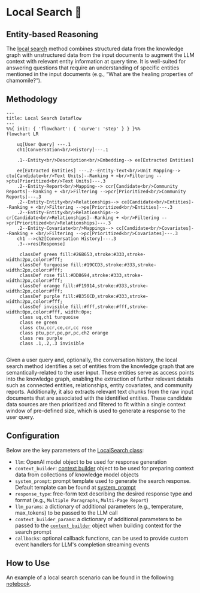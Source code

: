 # Local Search 🔎

## Entity-based Reasoning

The [local search](https://github.com/microsoft/graphrag/blob/main//graphrag/query/structured_search/local_search/) method combines structured data from the knowledge graph with unstructured data from the input documents to augment the LLM context with relevant entity information at query time. It is well-suited for answering questions that require an understanding of specific entities mentioned in the input documents (e.g., “What are the healing properties of chamomile?”).

## Methodology

```mermaid
---
title: Local Search Dataflow
---
%%{ init: { 'flowchart': { 'curve': 'step' } } }%%
flowchart LR

    uq[User Query] ---.1
    ch1[Conversation<br/>History]---.1

    .1--Entity<br/>Description<br/>Embedding--> ee[Extracted Entities]

    ee[Extracted Entities] ---.2--Entity-Text<br/>Unit Mapping--> ctu[Candidate<br/>Text Units]--Ranking + <br/>Filtering -->ptu[Prioritized<br/>Text Units]---.3
    .2--Entity-Report<br/>Mapping--> ccr[Candidate<br/>Community Reports]--Ranking + <br/>Filtering -->pcr[Prioritized<br/>Community Reports]---.3
    .2--Entity-Entity<br/>Relationships--> ce[Candidate<br/>Entities]--Ranking + <br/>Filtering -->pe[Prioritized<br/>Entities]---.3
    .2--Entity-Entity<br/>Relationships--> cr[Candidate<br/>Relationships]--Ranking + <br/>Filtering -->pr[Prioritized<br/>Relationships]---.3
    .2--Entity-Covariate<br/>Mappings--> cc[Candidate<br/>Covariates]--Ranking + <br/>Filtering -->pc[Prioritized<br/>Covariates]---.3
    ch1 -->ch2[Conversation History]---.3
    .3-->res[Response]

     classDef green fill:#26B653,stroke:#333,stroke-width:2px,color:#fff;
     classDef turquoise fill:#19CCD3,stroke:#333,stroke-width:2px,color:#fff;
     classDef rose fill:#DD8694,stroke:#333,stroke-width:2px,color:#fff;
     classDef orange fill:#F19914,stroke:#333,stroke-width:2px,color:#fff;
     classDef purple fill:#B356CD,stroke:#333,stroke-width:2px,color:#fff;
     classDef invisible fill:#fff,stroke:#fff,stroke-width:0px,color:#fff, width:0px;
     class uq,ch1 turquoise
     class ee green
     class ctu,ccr,ce,cr,cc rose
     class ptu,pcr,pe,pr,pc,ch2 orange
     class res purple
     class .1,.2,.3 invisible


```

Given a user query and, optionally, the conversation history, the local search method identifies a set of entities from the knowledge graph that are semantically-related to the user input. These entities serve as access points into the knowledge graph, enabling the extraction of further relevant details such as connected entities, relationships, entity covariates, and community reports. Additionally, it also extracts relevant text chunks from the raw input documents that are associated with the identified entities. These candidate data sources are then prioritized and filtered to fit within a single context window of pre-defined size, which is used to generate a response to the user query.

## Configuration

Below are the key parameters of the [LocalSearch class](https://github.com/microsoft/graphrag/blob/main//graphrag/query/structured_search/local_search/search.py):
* `llm`: OpenAI model object to be used for response generation
* `context_builder`: [context builder](https://github.com/microsoft/graphrag/blob/main//graphrag/query/structured_search/local_search/mixed_context.py) object to be used for preparing context data from collections of knowledge model objects
* `system_prompt`: prompt template used to generate the search response. Default template can be found at [system_prompt](https://github.com/microsoft/graphrag/blob/main//graphrag/query/structured_search/local_search/system_prompt.py)
* `response_type`: free-form text describing the desired response type and format (e.g., `Multiple Paragraphs`, `Multi-Page Report`)
* `llm_params`: a dictionary of additional parameters (e.g., temperature, max_tokens) to be passed to the LLM call
* `context_builder_params`: a dictionary of additional parameters to be passed to the [`context_builder`](https://github.com/microsoft/graphrag/blob/main//graphrag/query/structured_search/local_search/mixed_context.py) object when building context for the search prompt
* `callbacks`: optional callback functions, can be used to provide custom event handlers for LLM's completion streaming events

## How to Use

An example of a local search scenario can be found in the following [notebook](../examples_notebooks/local_search.ipynb).

